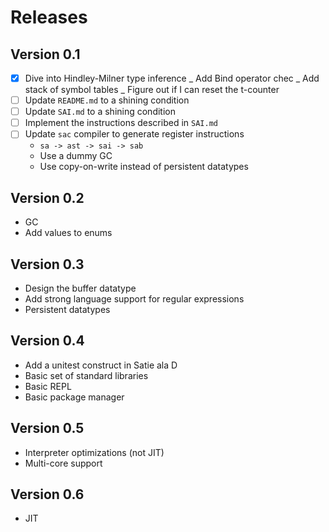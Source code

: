 # Releases

## Version 0.1

* [x] Dive into Hindley-Milner type inference
      _ Add Bind operator chec
      _ Add stack of symbol tables
      _ Figure out if I can reset the t-counter
* [ ] Update `README.md` to a shining condition
* [ ] Update `SAI.md` to a shining condition
* [ ] Implement the instructions described in `SAI.md`
* [ ] Update `sac` compiler to generate register instructions
  - `sa -> ast -> sai -> sab`
  - Use a dummy GC
  - Use copy-on-write instead of persistent datatypes

## Version 0.2

* GC
* Add values to enums

## Version 0.3

* Design the buffer datatype
* Add strong language support for regular expressions
* Persistent datatypes

## Version 0.4

* Add a unitest construct in Satie ala D
* Basic set of standard libraries
* Basic REPL
* Basic package manager

## Version 0.5

* Interpreter optimizations (not JIT)
* Multi-core support

## Version 0.6

* JIT
